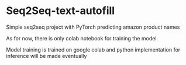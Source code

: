 # Seq2Seq-text-autofill
Simple seq2seq project with PyTorch predicting amazon product names

As for now, there is only colab notebook for training the model

Model training is trained on google colab and python implementation for inference will be made eventually
